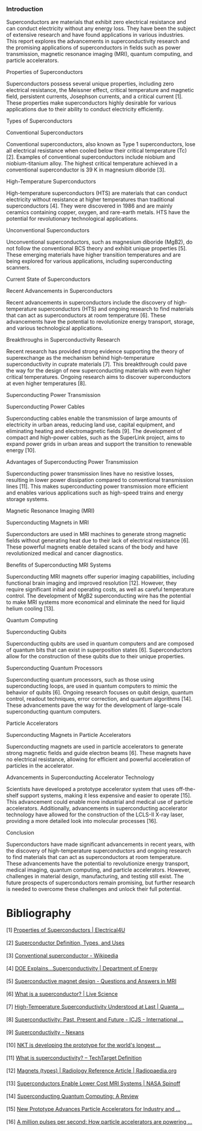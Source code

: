 ### Introduction

Superconductors are materials that exhibit zero electrical resistance and can conduct electricity without any energy loss. They have been the subject of extensive research and have found applications in various industries. This report explores the advancements in superconductivity research and the promising applications of superconductors in fields such as power transmission, magnetic resonance imaging (MRI), quantum computing, and particle accelerators.

Properties of Superconductors

Superconductors possess several unique properties, including zero electrical resistance, the Meissner effect, critical temperature and magnetic field, persistent currents, Josephson currents, and a critical current [1]. These properties make superconductors highly desirable for various applications due to their ability to conduct electricity efficiently.

Types of Superconductors

Conventional Superconductors

Conventional superconductors, also known as Type 1 superconductors, lose all electrical resistance when cooled below their critical temperature (Tc) [2]. Examples of conventional superconductors include niobium and niobium-titanium alloy. The highest critical temperature achieved in a conventional superconductor is 39 K in magnesium diboride [3].

High-Temperature Superconductors

High-temperature superconductors (HTS) are materials that can conduct electricity without resistance at higher temperatures than traditional superconductors [4]. They were discovered in 1986 and are mainly ceramics containing copper, oxygen, and rare-earth metals. HTS have the potential for revolutionary technological applications.

Unconventional Superconductors

Unconventional superconductors, such as magnesium diboride (MgB2), do not follow the conventional BCS theory and exhibit unique properties [5]. These emerging materials have higher transition temperatures and are being explored for various applications, including superconducting scanners.

Current State of Superconductors

Recent Advancements in Superconductors

Recent advancements in superconductors include the discovery of high-temperature superconductors (HTS) and ongoing research to find materials that can act as superconductors at room temperature [6]. These advancements have the potential to revolutionize energy transport, storage, and various technological applications.

Breakthroughs in Superconductivity Research

Recent research has provided strong evidence supporting the theory of superexchange as the mechanism behind high-temperature superconductivity in cuprate materials [7]. This breakthrough could pave the way for the design of new superconducting materials with even higher critical temperatures. Ongoing research aims to discover superconductors at even higher temperatures [8].

Superconducting Power Transmission

Superconducting Power Cables

Superconducting cables enable the transmission of large amounts of electricity in urban areas, reducing land use, capital equipment, and eliminating heating and electromagnetic fields [9]. The development of compact and high-power cables, such as the SuperLink project, aims to expand power grids in urban areas and support the transition to renewable energy [10].

Advantages of Superconducting Power Transmission

Superconducting power transmission lines have no resistive losses, resulting in lower power dissipation compared to conventional transmission lines [11]. This makes superconducting power transmission more efficient and enables various applications such as high-speed trains and energy storage systems.

Magnetic Resonance Imaging (MRI)

Superconducting Magnets in MRI

Superconductors are used in MRI machines to generate strong magnetic fields without generating heat due to their lack of electrical resistance [6]. These powerful magnets enable detailed scans of the body and have revolutionized medical and cancer diagnostics.

Benefits of Superconducting MRI Systems

Superconducting MRI magnets offer superior imaging capabilities, including functional brain imaging and improved resolution [12]. However, they require significant initial and operating costs, as well as careful temperature control. The development of MgB2 superconducting wire has the potential to make MRI systems more economical and eliminate the need for liquid helium cooling [13].

Quantum Computing

Superconducting Qubits

Superconducting qubits are used in quantum computers and are composed of quantum bits that can exist in superposition states [6]. Superconductors allow for the construction of these qubits due to their unique properties.

Superconducting Quantum Processors

Superconducting quantum processors, such as those using superconducting loops, are used in quantum computers to mimic the behavior of qubits [6]. Ongoing research focuses on qubit design, quantum control, readout techniques, error correction, and quantum algorithms [14]. These advancements pave the way for the development of large-scale superconducting quantum computers.

Particle Accelerators

Superconducting Magnets in Particle Accelerators

Superconducting magnets are used in particle accelerators to generate strong magnetic fields and guide electron beams [6]. These magnets have no electrical resistance, allowing for efficient and powerful acceleration of particles in the accelerator.

Advancements in Superconducting Accelerator Technology

Scientists have developed a prototype accelerator system that uses off-the-shelf support systems, making it less expensive and easier to operate [15]. This advancement could enable more industrial and medical use of particle accelerators. Additionally, advancements in superconducting accelerator technology have allowed for the construction of the LCLS-II X-ray laser, providing a more detailed look into molecular processes [16].

Conclusion

Superconductors have made significant advancements in recent years, with the discovery of high-temperature superconductors and ongoing research to find materials that can act as superconductors at room temperature. These advancements have the potential to revolutionize energy transport, medical imaging, quantum computing, and particle accelerators. However, challenges in material design, manufacturing, and testing still exist. The future prospects of superconductors remain promising, but further research is needed to overcome these challenges and unlock their full potential.



# Bibliography

[1] <a href='https://www.electrical4u.com/properties-of-superconductors/' target='_blank'>Properties of Superconductors | Electrical4U</a><br><br>[2] <a href='https://www.thoughtco.com/superconductor-2699012' target='_blank'>Superconductor Definition, Types, and Uses</a><br><br>[3] <a href='https://en.wikipedia.org/wiki/Conventional_superconductor' target='_blank'>Conventional superconductor - Wikipedia</a><br><br>[4] <a href='https://www.energy.gov/science/doe-explainssuperconductivity' target='_blank'>DOE Explains...Superconductivity | Department of Energy</a><br><br>[5] <a href='https://mriquestions.com/superconductive-design.html' target='_blank'>Superconductive magnet design - Questions and Answers ​in MRI</a><br><br>[6] <a href='https://www.livescience.com/superconductor' target='_blank'>What is a superconductor? | Live Science</a><br><br>[7] <a href='https://www.quantamagazine.org/high-temperature-superconductivity-understood-at-last-20220921/' target='_blank'>High-Temperature Superconductivity Understood at Last | Quanta ...</a><br><br>[8] <a href='https://icjs.us/superconductivity-past-present-and-future-background/' target='_blank'>Superconductivity: Past, Present and Future - ICJS - International ...</a><br><br>[9] <a href='https://www.nexans.com/en/markets/power-distribution/superconductivity.html' target='_blank'>Superconductivity - Nexans</a><br><br>[10] <a href='https://www.nkt.com/news-press-releases/nkt-is-developing-the-prototype-for-the-worlds-longest-superconducting-power-cable' target='_blank'>NKT is developing the prototype for the world's longest ...</a><br><br>[11] <a href='https://www.techtarget.com/whatis/definition/superconductivity' target='_blank'>What is superconductivity? – TechTarget Definition</a><br><br>[12] <a href='https://radiopaedia.org/articles/magnets-types?lang=us' target='_blank'>Magnets (types) | Radiology Reference Article | Radiopaedia.org</a><br><br>[13] <a href='https://spinoff.nasa.gov/Spinoff2012/hm_6.html' target='_blank'>Superconductors Enable Lower Cost MRI Systems | NASA Spinoff</a><br><br>[14] <a href='https://arxiv.org/abs/2006.10433' target='_blank'>Superconducting Quantum Computing: A Review</a><br><br>[15] <a href='https://www.energy.gov/science/np/articles/new-prototype-advances-particle-accelerators-industry-and-medicine' target='_blank'>New Prototype Advances Particle Accelerators for Industry and ...</a><br><br>[16] <a href='https://news.fnal.gov/2019/08/a-million-pulses-per-second-how-particle-accelerators-are-powering-x-ray-lasers/' target='_blank'>A million pulses per second: How particle accelerators are powering ...</a><br>